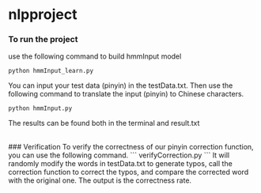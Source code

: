 # nlpproject

### To run the project
use the following command to build hmmInput model
```
python hmmInput_learn.py
```
You can input your test data (pinyin) in the testData.txt.
Then use the following command to translate the input (pinyin) to Chinese characters.
```
python hmmInput.py
```
The results can be found both in the terminal and result.txt 

<br>
### Verification
To verify the correctness of our pinyin correction function, you can use the following command.
```
verifyCorrection.py
```
It will randomly modify the words in testData.txt to generate typos, call the correction function to correct the typos, and compare the corrected word with the original one. The output is the correctness rate.
